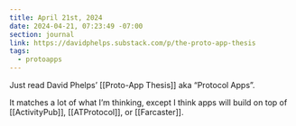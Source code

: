 ```yaml
---
title: April 21st, 2024
date: 2024-04-21, 07:23:49 -07:00
section: journal
link: https://davidphelps.substack.com/p/the-proto-app-thesis
tags:
  - protoapps
---
```

Just read David Phelps’ [[Proto-App Thesis]] aka “Protocol Apps”.

It matches a lot of what I’m thinking, except I think apps will build on top of [[ActivityPub]], [[ATProtocol]], or [[Farcaster]].
